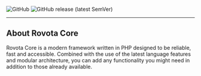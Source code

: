![GitHub](https://img.shields.io/github/license/Rovota/Core?style=flat-square)
![GitHub release (latest SemVer)](https://img.shields.io/github/v/release/Rovota/Core?sort=semver&style=flat-square)

---

## About Rovota Core

Rovota Core is a modern framework written in PHP designed to be reliable, fast and accessible. Combined with the use of the latest language features and modular architecture, you can add any functionality you might need in addition to those already available.